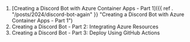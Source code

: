 1. [Creating a Discord Bot with Azure Container Apps - Part 1]({{ ref . "/posts/2024/discord-bot-again" }} "Creating a Discord Bot with Azure Container Apps - Part 1")
2. Creating a Discord Bot - Part 2: Integrating Azure Resources
3. Creating a Discord Bot - Part 3: Deploy Using GitHub Actions

